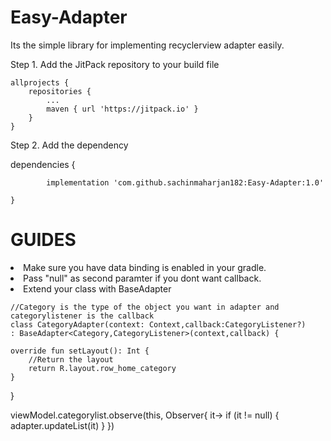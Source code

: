 # Easy-Adapter
Its the simple library for implementing recyclerview adapter easily. 

Step 1. Add the JitPack repository to your build file

	allprojects {
		repositories {
			...
			maven { url 'https://jitpack.io' }
		}
	}
  
  
Step 2. Add the dependency

dependencies {

	        implementation 'com.github.sachinmaharjan182:Easy-Adapter:1.0'
          
	}


# GUIDES

<li> Make sure you have data binding is enabled in your gradle.
<li> Pass "null" as second paramter if you dont want callback.
<li>  Extend your class with BaseAdapter




    //Category is the type of the object you want in adapter and categorylistener is the callback
    class CategoryAdapter(context: Context,callback:CategoryListener?)
    : BaseAdapter<Category,CategoryListener>(context,callback) {

    override fun setLayout(): Int {
        //Return the layout 
        return R.layout.row_home_category
    }
}



 
 
 viewModel.categorylist.observe(this, Observer{
            it->
            if (it != null) {
                adapter.updateList(it)
            }
        })




